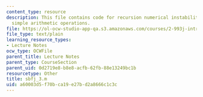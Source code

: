 ```yaml
---
content_type: resource
description: This file contains code for recursion numerical instability, errors of
  simple arithmetic operations.
file: https://ol-ocw-studio-app-qa.s3.amazonaws.com/courses/2-993j-introduction-to-numerical-analysis-for-engineering-13-002j-spring-2005/a60003d5f70bca19e27bd2a8666c1c3c_sbfj_3.m
file_type: text/plain
learning_resource_types:
- Lecture Notes
ocw_type: OCWFile
parent_title: Lecture Notes
parent_type: CourseSection
parent_uid: 0d2719e8-b8e8-acfb-62fb-88e13249bc1b
resourcetype: Other
title: sbfj_3.m
uid: a60003d5-f70b-ca19-e27b-d2a8666c1c3c
---
```


